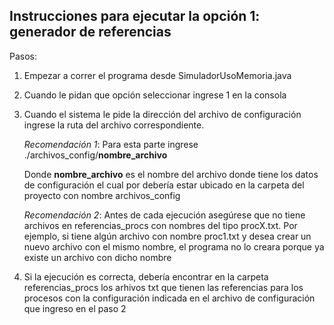 ## Instrucciones para ejecutar la opción 1: generador de referencias

Pasos:
1. Empezar a correr el programa desde SimuladorUsoMemoria.java
2. Cuando le pidan que opción seleccionar ingrese 1 en la consola
3. Cuando el sistema le pide la dirección del archivo de configuración ingrese la ruta
   del archivo correspondiente.

   *Recomendación 1*: Para esta parte ingrese ./archivos_config/**nombre_archivo**

   Donde **nombre_archivo** es el nombre del archivo donde tiene los datos de configuración el cual
   por debería estar ubicado en la carpeta del proyecto con nombre archivos_config

   *Recomendación 2*: Antes de cada ejecución asegúrese que no tiene archivos en referencias_procs
   con nombres del tipo procX.txt. Por ejemplo, si tiene algún archivo con nombre proc1.txt y desea
   crear un nuevo archivo con el mismo nombre, el programa no lo creara porque ya existe un archivo 
   con dicho nombre

4. Si la ejecución es correcta, debería encontrar en la carpeta referencias_procs los arhivos txt que
tienen las referencias para los procesos con la configuración indicada en el archivo de configuración
que ingreso en el paso 2
